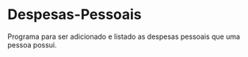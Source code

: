 # Despesas-Pessoais
Programa para ser adicionado e listado as despesas pessoais que uma pessoa possui.
